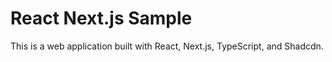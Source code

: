 # React Next.js Sample

This is a web application built with React, Next.js, TypeScript, and Shadcdn.